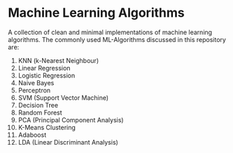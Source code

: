 # Machine Learning Algorithms

A collection of clean and minimal implementations of machine learning algorithms.
The commonly used ML-Algorithms discussed in this repository are:

1. KNN (k-Nearest Neighbour)
2. Linear Regression
3. Logistic Regression
4. Naive Bayes
5. Perceptron
6. SVM (Support Vector Machine)
7. Decision Tree
8. Random Forest
9. PCA (Principal Component Analysis)
10. K-Means Clustering
11. Adaboost
12. LDA (Linear Discriminant Analysis)